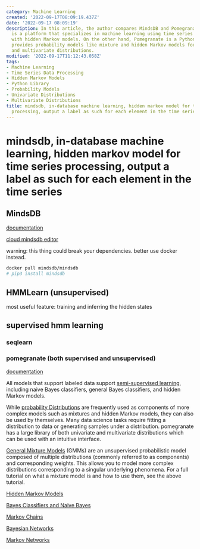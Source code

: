 ```yaml
---
category: Machine Learning
created: '2022-09-17T08:09:19.437Z'
date: '2022-09-17 08:09:19'
description: In this article, the author compares MindsDB and Pomegranate. MindsDB
  is a platform that specializes in machine learning using time series data processing
  with hidden Markov models. On the other hand, Pomegranate is a Python library that
  provides probability models like mixture and hidden Markov models for univariate
  and multivariate distributions.
modified: '2022-09-17T11:12:43.058Z'
tags:
- Machine Learning
- Time Series Data Processing
- Hidden Markov Models
- Python Library
- Probability Models
- Univariate Distributions
- Multivariate Distributions
title: mindsdb, in-database machine learning, hidden markov model for time series
  processing, output a label as such for each element in the time series
---
```


# mindsdb, in-database machine learning, hidden markov model for time series processing, output a label as such for each element in the time series

## MindsDB

[documentation](https://docs.mindsdb.com/)

[cloud mindsdb editor](https://cloud.mindsdb.com/editor)

warning: this thing could break your dependencies. better use docker instead.

```bash
docker pull mindsdb/mindsdb
# pip3 install mindsdb
```

## HMMLearn (unsupervised)

most useful feature:
training and inferring the hidden states

## supervised hmm learning

### seqlearn

### pomegranate (both supervised and unsupervised)

[documentation](https://pomegranate.readthedocs.io)

All models that support labeled data support [semi-supervised learning](https://pomegranate.readthedocs.io/en/latest/semisupervised.html), including naive Bayes classifiers, general Bayes classifiers, and hidden Markov models. 

While [probability Distributions](https://pomegranate.readthedocs.io/en/latest/Distributions.html#) are frequently used as components of more complex models such as mixtures and hidden Markov models, they can also be used by themselves. Many data science tasks require fitting a distribution to data or generating samples under a distribution. pomegranate has a large library of both univariate and multivariate distributions which can be used with an intuitive interface.

[General Mixture Models](https://pomegranate.readthedocs.io/en/latest/GeneralMixtureModel.html) (GMMs) are an unsupervised probabilistic model composed of multiple distributions (commonly referred to as components) and corresponding weights. This allows you to model more complex distributions corresponding to a singular underlying phenomena. For a full tutorial on what a mixture model is and how to use them, see the above tutorial.

[Hidden Markov Models](https://pomegranate.readthedocs.io/en/latest/HiddenMarkovModel.html)

[Bayes Classifiers and Naive Bayes](https://pomegranate.readthedocs.io/en/latest/NaiveBayes.html)

[Markov Chains](https://pomegranate.readthedocs.io/en/latest/MarkovChain.html)

[Bayesian Networks](https://pomegranate.readthedocs.io/en/latest/BayesianNetwork.html)

[Markov Networks](https://pomegranate.readthedocs.io/en/latest/MarkovNetwork.html)

